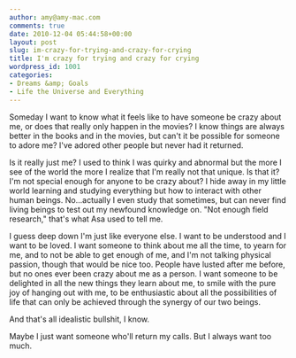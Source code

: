 ```yaml
---
author: amy@amy-mac.com
comments: true
date: 2010-12-04 05:44:58+00:00
layout: post
slug: im-crazy-for-trying-and-crazy-for-crying
title: I'm crazy for trying and crazy for crying
wordpress_id: 1001
categories:
- Dreams &amp; Goals
- Life the Universe and Everything
---
```


Someday I want to know what it feels like to have someone be crazy about me, or does that really only happen in the movies? I know things are always better in the books and in the movies, but can't it be possible for someone to adore me? I've adored other people but never had it returned.

Is it really just me? I used to think I was quirky and abnormal but the more I see of the world the more I realize that I'm really not that unique. Is that it? I'm not special enough for anyone to be crazy about? I hide away in my little world learning and studying everything but how to interact with other human beings. No...actually I even study that sometimes, but can never find living beings to test out my newfound knowledge on. "Not enough field research," that's what Asa used to tell me.

I guess deep down I'm just like everyone else. I want to be understood and I want to be loved. I want someone to think about me all the time, to yearn for me, and to not be able to get enough of me, and I'm not talking physical passion, though that would be nice too. People have lusted after me before, but no ones ever been crazy about me as a person. I want someone to be delighted in all the new things they learn about me, to smile with the pure joy of hanging out with me, to be enthusiastic about all the possibilities of life that can only be achieved through the synergy of our two beings.

And that's all idealistic bullshit, I know.

Maybe I just want someone who'll return my calls. But I always want too much.
